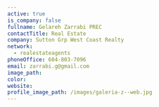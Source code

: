 ```yaml
---
active: true
is_company: false
fullname: Gelareh Zarrabi PREC
contactTitle: Real Estate
company: Sutton Grp West Coast Realty
network:
  - realestateagents
phoneOffice: 604-803-7096
email: zarrabi.g@gmail.com
image_path:
color:
website:
profile_image_path: /images/galeria-z--web.jpg
---
```




